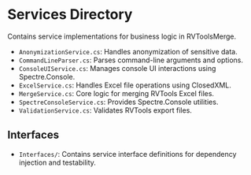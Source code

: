 # Services Directory

Contains service implementations for business logic in RVToolsMerge.

-   `AnonymizationService.cs`: Handles anonymization of sensitive data.
-   `CommandLineParser.cs`: Parses command-line arguments and options.
-   `ConsoleUIService.cs`: Manages console UI interactions using Spectre.Console.
-   `ExcelService.cs`: Handles Excel file operations using ClosedXML.
-   `MergeService.cs`: Core logic for merging RVTools Excel files.
-   `SpectreConsoleService.cs`: Provides Spectre.Console utilities.
-   `ValidationService.cs`: Validates RVTools export files.

## Interfaces

-   `Interfaces/`: Contains service interface definitions for dependency injection and testability.
